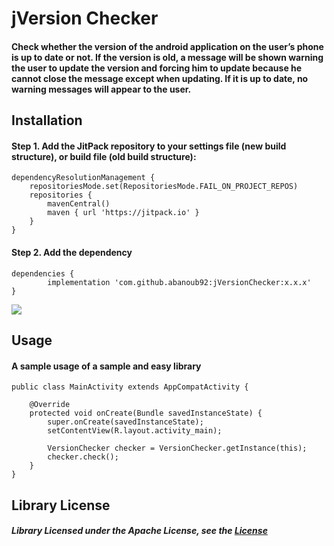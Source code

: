 # jVersion Checker

#### Check whether the version of the android application on the user’s phone is up to date or not. If the version is old, a message will be shown warning the user to update the version and forcing him to update because he cannot close the message except when updating. If it is up to date, no warning messages will appear to the user.


## Installation

#### Step 1. Add the JitPack repository to your settings file (new build structure), or build file (old build structure):

```
dependencyResolutionManagement {
    repositoriesMode.set(RepositoriesMode.FAIL_ON_PROJECT_REPOS)
    repositories {
        mavenCentral()
        maven { url 'https://jitpack.io' }
    }
}
 ```

#### Step 2. Add the dependency

```
dependencies {
        implementation 'com.github.abanoub92:jVersionChecker:x.x.x'
}
```
[![](https://jitpack.io/v/abanoub92/jVersionChecker.svg)](https://jitpack.io/#abanoub92/jVersionChecker)

## Usage

#### A sample usage of a sample and easy library

```
public class MainActivity extends AppCompatActivity {

    @Override
    protected void onCreate(Bundle savedInstanceState) {
        super.onCreate(savedInstanceState);
        setContentView(R.layout.activity_main);

        VersionChecker checker = VersionChecker.getInstance(this);
        checker.check();
    }
}
```


## Library License

##### Library Licensed under the Apache License, see the [License](https://github.com/abanoub92/VersionChecker?tab=Apache-2.0-1-ov-file)
